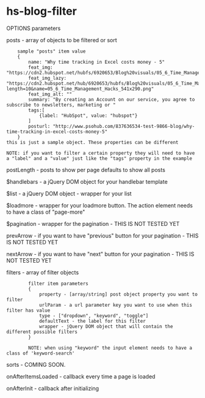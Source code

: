 # hs-blog-filter

OPTIONS parameters

posts - array of objects to be filtered or sort

        sample "posts" item value
        {
            name: "Why time tracking in Excel costs money - 5"
            feat_img: "https://cdn2.hubspot.net/hubfs/6920653/Blog%20visuals/05_6_Time_Management_Hacks_541x290.png"
            feat_img_lazy: "https://cdn2.hubspot.net/hub/6920653/hubfs/Blog%20visuals/05_6_Time_Management_Hacks_541x290.png?length=10&name=05_6_Time_Management_Hacks_541x290.png"
            feat_img_alt: ""
            summary: "By creating an Account on our service, you agree to subscribe to newsletters, marketing or "
            tags:[
                {label: "HubSpot", value: "hubspot"}
            ]
            posturl: "http://www.psohub.com/837636534-test-9866-blog/why-time-tracking-in-excel-costs-money-5"
        }
    this is just a sample object. These properties can be different

    NOTE: if you want to filter a certain property they will need to have a "label" and a "value" just like the "tags" property in the example

postLength - posts to show per page
            defaults to show all posts

$handlebars - a jQuery DOM object for your handlebar template

$list       - a jQuery DOM object
            - wrapper for your list

$loadmore   - wrapper for your loadmore button. The action element needs to have a class of "page-more"

$pagination - wrapper for the pagination
            - THIS IS NOT TESTED YET
            
prevArrow   - if you want to have "previous" button for your pagination
            - THIS IS NOT TESTED YET
            
nextArrow   - if you want to have "next" button for your pagination
            - THIS IS NOT TESTED YET

filters     - array of filter objects

            filter item parameters
            {
                property - [array/string] post object property you want to filter
                urlParam - a url parameter key you want to use when this filter has value
                type - ["dropdown", "keyword", "toggle"]
                defaultText - the label for this filter
                wrapper - jQuery DOM object that will contain the different possible filters
            }

            NOTE: when using "keyword" the input element needs to have a class of 'keyword-search'

sorts       -  COMING SOON.

onAfterItemsLoaded  - callback every time a page is loaded

onAfterInit         - callback after initializing

